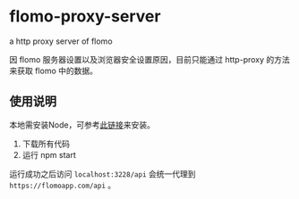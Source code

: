 # flomo-proxy-server
a http proxy server of flomo

因 flomo 服务器设置以及浏览器安全设置原因，目前只能通过 http-proxy 的方法来获取 flomo 中的数据。

## 使用说明

本地需安装Node，可参考[此链接](https://www.runoob.com/nodejs/nodejs-install-setup.html)来安装。

1. 下载所有代码
2. 运行 npm start
    
运行成功之后访问 `localhost:3228/api` 会统一代理到 `https://flomoapp.com/api` 。
